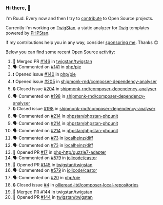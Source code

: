 ### Hi there, 👋

I'm Ruud. Every now and then I try to [contribute](https://github.com/pulls?q=+is%3Apr+author%3Aruudk+archived%3Afalse+is%3Apublic+) to Open Source projects.

Currently I'm working on [TwigStan](https://github.com/twigstan), a static analyzer for [Twig](https://twig.symfony.com/) templates powered by [PHPStan](https://phpstan.org/).

If my contributions help you in any way, consider [sponsoring me](https://github.com/sponsors/ruudk). Thanks 😊

Below you can find some recent Open Source activity:

<!--START_SECTION:activity-->
1. 🎉 Merged PR [#146](https://github.com/twigstan/twigstan/pull/146) in [twigstan/twigstan](https://github.com/twigstan/twigstan)
2. 🗣 Commented on [#141](https://github.com/php/pie/pull/141#issuecomment-2504393541) in [php/pie](https://github.com/php/pie)
3. ❗ Opened issue [#140](https://github.com/php/pie/issues/140) in [php/pie](https://github.com/php/pie)
4. ❗ Opened issue [#205](https://github.com/shipmonk-rnd/composer-dependency-analyser/issues/205) in [shipmonk-rnd/composer-dependency-analyser](https://github.com/shipmonk-rnd/composer-dependency-analyser)
5. 🔒 Closed issue [#204](https://github.com/shipmonk-rnd/composer-dependency-analyser/issues/204) in [shipmonk-rnd/composer-dependency-analyser](https://github.com/shipmonk-rnd/composer-dependency-analyser)
6. 🗣 Commented on [#198](https://github.com/shipmonk-rnd/composer-dependency-analyser/issues/198#issuecomment-2503275951) in [shipmonk-rnd/composer-dependency-analyser](https://github.com/shipmonk-rnd/composer-dependency-analyser)
7. 🔒 Closed issue [#198](https://github.com/shipmonk-rnd/composer-dependency-analyser/issues/198) in [shipmonk-rnd/composer-dependency-analyser](https://github.com/shipmonk-rnd/composer-dependency-analyser)
8. 🗣 Commented on [#214](https://github.com/phpstan/phpstan-phpunit/issues/214#issuecomment-2501642176) in [phpstan/phpstan-phpunit](https://github.com/phpstan/phpstan-phpunit)
9. 🗣 Commented on [#214](https://github.com/phpstan/phpstan-phpunit/issues/214#issuecomment-2501635780) in [phpstan/phpstan-phpunit](https://github.com/phpstan/phpstan-phpunit)
10. 🗣 Commented on [#214](https://github.com/phpstan/phpstan-phpunit/issues/214#issuecomment-2501633367) in [phpstan/phpstan-phpunit](https://github.com/phpstan/phpstan-phpunit)
11. 🗣 Commented on [#73](https://github.com/localheinz/diff/pull/73#issuecomment-2501458747) in [localheinz/diff](https://github.com/localheinz/diff)
12. 🗣 Commented on [#73](https://github.com/localheinz/diff/pull/73#issuecomment-2501299015) in [localheinz/diff](https://github.com/localheinz/diff)
13. 💪 Opened PR [#17](https://github.com/php-http/guzzle7-adapter/pull/17) in [php-http/guzzle7-adapter](https://github.com/php-http/guzzle7-adapter)
14. 🗣 Commented on [#579](https://github.com/jolicode/castor/issues/579#issuecomment-2500144922) in [jolicode/castor](https://github.com/jolicode/castor)
15. 💪 Opened PR [#145](https://github.com/twigstan/twigstan/pull/145) in [twigstan/twigstan](https://github.com/twigstan/twigstan)
16. 🗣 Commented on [#579](https://github.com/jolicode/castor/issues/579#issuecomment-2500119860) in [jolicode/castor](https://github.com/jolicode/castor)
17. 🗣 Commented on [#20](https://github.com/php/pie/issues/20#issuecomment-2499950899) in [php/pie](https://github.com/php/pie)
18. 🔒 Closed issue [#4](https://github.com/ollieread-ltd/composer-local-repositories/issues/4) in [ollieread-ltd/composer-local-repositories](https://github.com/ollieread-ltd/composer-local-repositories)
19. 🎉 Merged PR [#144](https://github.com/twigstan/twigstan/pull/144) in [twigstan/twigstan](https://github.com/twigstan/twigstan)
20. 💪 Opened PR [#144](https://github.com/twigstan/twigstan/pull/144) in [twigstan/twigstan](https://github.com/twigstan/twigstan)
<!--END_SECTION:activity-->
